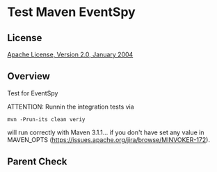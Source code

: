 Test Maven EventSpy
===================

License
-------
[Apache License, Version 2.0, January 2004](http://www.apache.org/licenses/)


Overview
--------

Test for EventSpy 

ATTENTION: Runnin the integration tests via

```
mvn -Prun-its clean veriy
```
will run correctly with Maven 3.1.1... if you don't have set any value
in MAVEN_OPTS (https://issues.apache.org/jira/browse/MINVOKER-172).

Parent Check
------------

